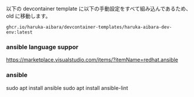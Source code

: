 以下の devcontainer template に以下の手動設定をすべて組み込んであるため、old に移動します。

`ghcr.io/haruka-aibara/devcontainer-templates/haruka-aibara-dev-env:latest`

### ansible language suppor
https://marketplace.visualstudio.com/items/?itemName=redhat.ansible

### ansible
sudo apt install ansible
sudo apt install ansible-lint
